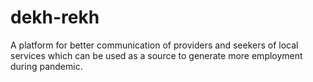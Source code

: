 # dekh-rekh
A platform for better communication of providers and seekers of local services which can be used as a source to generate more employment during pandemic.
